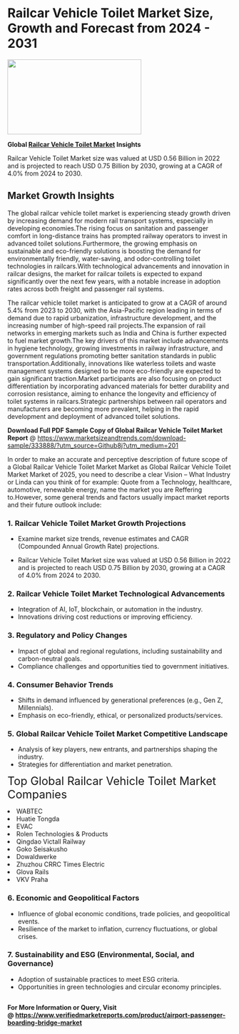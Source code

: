 <H1>Railcar Vehicle Toilet Market Size, Growth and Forecast from 2024 - 2031</H1><img class="aligncenter size-medium wp-image-584254" src="https://thirdeyenews.in/wp-content/uploads/2024/09/Global-Market-Research-300x168.jpeg" alt="" width="300" height="168" /><p><strong>Global&nbsp;<a href="https://www.marketsizeandtrends.com/download-sample/333888/?utm_source=Github8j?utm_medium=201">Railcar Vehicle Toilet Market</a> Insights</strong></p><p>Railcar Vehicle Toilet Market size was valued at USD 0.56 Billion in 2022 and is projected to reach USD 0.75 Billion by 2030, growing at a CAGR of 4.0% from 2024 to 2030.</p><p><h2>Market Growth Insights</h2> <p>The global railcar vehicle toilet market is experiencing steady growth driven by increasing demand for modern rail transport systems, especially in developing economies.The rising focus on sanitation and passenger comfort in long-distance trains has prompted railway operators to invest in advanced toilet solutions.Furthermore, the growing emphasis on sustainable and eco-friendly solutions is boosting the demand for environmentally friendly, water-saving, and odor-controlling toilet technologies in railcars.With technological advancements and innovation in railcar designs, the market for railcar toilets is expected to expand significantly over the next few years, with a notable increase in adoption rates across both freight and passenger rail systems.</p> <p>The railcar vehicle toilet market is anticipated to grow at a CAGR of around 5.4% from 2023 to 2030, with the Asia-Pacific region leading in terms of demand due to rapid urbanization, infrastructure development, and the increasing number of high-speed rail projects.The expansion of rail networks in emerging markets such as India and China is further expected to fuel market growth.The key drivers of this market include advancements in hygiene technology, growing investments in railway infrastructure, and government regulations promoting better sanitation standards in public transportation.Additionally, innovations like waterless toilets and waste management systems designed to be more eco-friendly are expected to gain significant traction.Market participants are also focusing on product differentiation by incorporating advanced materials for better durability and corrosion resistance, aiming to enhance the longevity and efficiency of toilet systems in railcars.Strategic partnerships between rail operators and manufacturers are becoming more prevalent, helping in the rapid development and deployment of advanced toilet solutions.<p><span class=""><strong>Download Full PDF Sample Copy of Global Railcar Vehicle Toilet Market Report</strong> @ <a href="https://www.marketsizeandtrends.com/download-sample/333888/?utm_source=Github8j?utm_medium=201" target="_blank">https://www.marketsizeandtrends.com/download-sample/333888/?utm_source=Github8j?utm_medium=201</a></span></p><p>In order to make an accurate and perceptive description of future scope of a Global&nbsp;Railcar Vehicle Toilet Market Market as Global&nbsp;Railcar Vehicle Toilet Market Market of 2025, you need to describe a clear Vision &ndash; What Industry or Linda can you think of for example: Quote from a Technology, healthcare, automotive, renewable energy, name the market you are Reffering to.However, some general trends and factors usually impact market reports and their future outlook include:</p><h3>1.&nbsp;<strong>Railcar Vehicle Toilet Market Growth Projections</strong></h3><ul><li>Examine market size trends, revenue estimates and CAGR (Compounded Annual Growth Rate) projections.</li><li><p>Railcar Vehicle Toilet Market size was valued at USD 0.56 Billion in 2022 and is projected to reach USD 0.75 Billion by 2030, growing at a CAGR of 4.0% from 2024 to 2030.</p></li></ul><h3>2.&nbsp;<strong>Railcar Vehicle Toilet Market Technological Advancements</strong></h3><ul><li>Integration of AI, IoT, blockchain, or automation in the industry.</li><li>Innovations driving cost reductions or improving efficiency.</li></ul><h3>3.&nbsp;<strong>Regulatory and Policy Changes</strong></h3><ul><li>Impact of global and regional regulations, including sustainability and carbon-neutral goals.</li><li>Compliance challenges and opportunities tied to government initiatives.</li></ul><h3>4.&nbsp;<strong>Consumer Behavior Trends</strong></h3><ul><li>Shifts in demand influenced by generational preferences (e.g., Gen Z, Millennials).</li><li>Emphasis on eco-friendly, ethical, or personalized products/services.</li></ul><h3>5.&nbsp;<strong>Global Railcar Vehicle Toilet Market Competitive Landscape</strong></h3><ul><li>Analysis of key players, new entrants, and partnerships shaping the industry.</li><li>Strategies for differentiation and market penetration.</li></ul><p data-pm-slice="1 1 []"><span style="color: inherit; font-family: inherit; font-size: 25px;">Top Global Railcar Vehicle Toilet Market Companies</span></p><div class="" data-test-id=""><p><li>WABTEC</li><li> Huatie Tongda</li><li> EVAC</li><li> Rolen Technologies & Products</li><li> Qingdao Victall Railway</li><li> Goko Seisakusho</li><li> Dowaldwerke</li><li> Zhuzhou CRRC Times Electric</li><li> Glova Rails</li><li> VKV Praha</li></p></div><h3>6.&nbsp;<strong>Economic and Geopolitical Factors</strong></h3><ul><li>Influence of global economic conditions, trade policies, and geopolitical events.</li><li>Resilience of the market to inflation, currency fluctuations, or global crises.</li></ul><h3>7.&nbsp;<strong>Sustainability and ESG (Environmental, Social, and Governance)</strong></h3><ul><li>Adoption of sustainable practices to meet ESG criteria.</li><li>Opportunities in green technologies and circular economy principles.</li></ul><h2><strong style="font-size: 14px;">For More Information or Query, Visit @&nbsp;</strong><a style="background-color: #ffffff; font-size: 14px;" href="https://www.marketsizeandtrends.com/report/railcar-vehicle-toilet-market/" target="_blank">https://www.verifiedmarketreports.com/product/airport-passenger-boarding-bridge-market</a></h2>